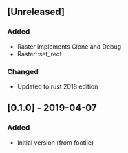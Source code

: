 ## [Unreleased]

### Added
* Raster implements Clone and Debug
* Raster::set_rect
### Changed
* Updated to rust 2018 edition

## [0.1.0] - 2019-04-07
### Added
* Initial version (from footile)
